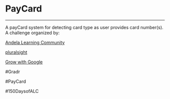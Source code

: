 # PayCard
------

A payCard system for detecting card type as user provides card number(s).
A challenge organized by:

[Andela Learning Community](https://andela.com/alc/)

[pluralsight](https://app.pluralsight.com)

[Grow with Google](https://grow.google/)

#Gradr

#PayCard

#150DaysofALC
